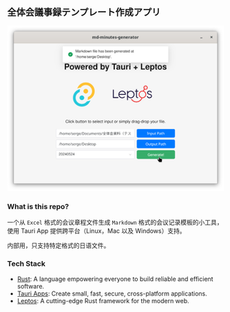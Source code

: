 ## 全体会議事録テンプレート作成アプリ

<p align="center">
    <img src="./screenshots/wip_screenshot.png" alt="WIP Screenshot"/>
</p>

### What is this repo?

一个从 `Excel` 格式的会议章程文件生成 `Markdown` 格式的会议记录模板的小工具，使用 Tauri App 提供跨平台（Linux，Mac 以及
Windows）支持。

内部用，只支持特定格式的日语文件。

### Tech Stack

- [Rust](https://www.rust-lang.org): A language empowering everyone to build reliable and efficient software.
- [Tauri Apps](https://tauri.app): Create small, fast, secure, cross-platform applications.
- [Leptos](https://leptos.dev): A cutting-edge Rust framework for the modern web.
